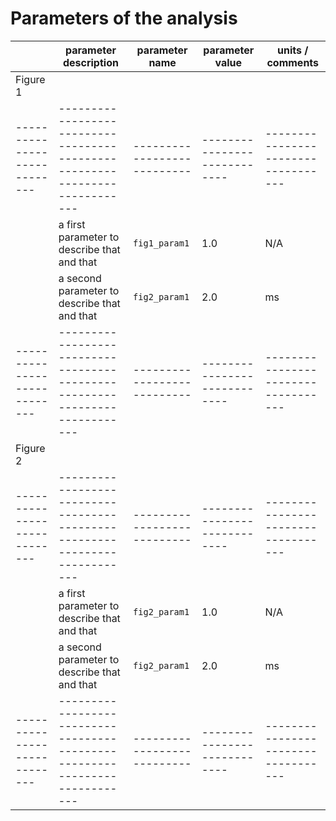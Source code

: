 # Parameters of the analysis

|                            |   **parameter description**                                               | parameter name            |  parameter value           |  units / comments                 |
|----------------------------|---------------------------------------------------------------------------|---------------------------|----------------------------|-----------------------------------|
|      Figure 1              |                                                                           |                           |                            |                                   |
|----------------------------|---------------------------------------------------------------------------|---------------------------|----------------------------|-----------------------------------|
|                            |  a first parameter to describe that and that                              | `fig1_param1`             | 1.0                        | N/A                               |
|                            |  a second parameter to describe that and that                             | `fig2_param1`             | 2.0                        | ms                                |
|----------------------------|---------------------------------------------------------------------------|---------------------------|----------------------------|-----------------------------------|
|      Figure 2              |                                                                           |                           |                            |                                   |
|----------------------------|---------------------------------------------------------------------------|---------------------------|----------------------------|-----------------------------------|
|                            |  a first parameter to describe that and that                              | `fig2_param1`             | 1.0                        | N/A                               |
|                            |  a second parameter to describe that and that                             | `fig2_param1`             | 2.0                        | ms                                |
|----------------------------|---------------------------------------------------------------------------|---------------------------|----------------------------|-----------------------------------|
